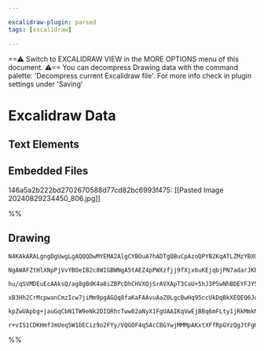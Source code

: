 ```yaml
---

excalidraw-plugin: parsed
tags: [excalidraw]

---
```

==⚠  Switch to EXCALIDRAW VIEW in the MORE OPTIONS menu of this document. ⚠== You can decompress Drawing data with the command palette: 'Decompress current Excalidraw file'. For more info check in plugin settings under 'Saving'


# Excalidraw Data
## Text Elements
## Embedded Files
146a5a2b222bd2702670588d77cd82bc6993f475: [[Pasted Image 20240829234450_806.jpg]]

%%
## Drawing
```compressed-json
N4KAkARALgngDgUwgLgAQQQDwMYEMA2AlgCYBOuA7hADTgQBuCpAzoQPYB2KqATLZMzYBXUtiRoIACyhQ4zZAHoFAc0JRJQgEYA6bGwC2CgF7N6hbEcK4OCtptbErHALRY8RMpWdx8Q1TdIEfARcZgRmBShcZQUebQBmbQAGGjoghH0EDihmbgBtcDBQMBKIEm4IAAkAeVxqgBUYAFUADRh6AAUATRb650qEAGUAcSSqflLYRArCfWikCchMbmcA

NgAWAFZtHlXNpPjVvYBOeIB2c8WIGBWNgA5tAEZ4pPWXzfjj9fXjx6uKEjqbjPN7adarJKbVYXTbrM7rJJ3K6SBCEZTSbh3A47M7wjY8F53TbEq7WZTBbhJK7MKCkNgAawQAGE2Pg2KQKrTrMw4LhAtlUiVIJpcNh6co6UIOMQWWyORIuRweXyslBBaUAGaEfD4QawCkSQQedUCWkMhAAdUBkm4fEKprpjL1MAN6CN5SukvRHHCuTQf3tEDYvOwa

hu/qSVMDEuEcAAksQ/ag8gBdK4a8iZBPcDhCHVXQjSrAVXApT3CaU+5hJ3P5wNhBDEYFJY5nU77M5RoUMJisTjAnh27uMFjsDgAOU4Ykxdy2mzbjyRgcIzAAIukoI3uBqCGErpoK8QAKLBTLZGt5/BXIRwYi4TdN/1nHg/M6PH77OFXIgcek5y/fmwYpbmgO74Hu9ZRFAQhJhAiDSoWygmhAWrBNmEjvqsuCbLgPCaIOeHEDwna7J2mx3HcxC4tg

xB3Hh2CrMcpwanCmzIcw7jiMm9pgAGQq8faKaFAAvuAaZ0LgcBwHq95ccUkDqBkXEQEQ6JqhMDCEAgFAAEKiuKkrSrK7IVAAxBqFmWeqEDYCI/JQHGm76HqjrMqyJkSKZjwIN53nWbZpD2Y5GR6WKMZSjK7nyugirKvZ/l2aqwX6AAYtqur6sp7pNhpAVBU5LnmlaxBAmgQ6QHlSUFWaTqZRU2UJYFVUZAASsI3q+sCuWJdkyXVCGYbNl2FU9Q5T

kpZwUApbg+jauGqCbN1TW9eNk2DIQRhcTww02aNyX1FgUAAIKqVwEjBBq6mFLty1jRkMmkMdgVsBQKK4I+qC1le12VStGRHtKR3Pa9IQfRAfJ0uM10cXSOotNw8TEY82h3PE8SwhsiNMY8qwaTDrL4F0wLfOsKOvHcqyPIiiOo+sGlGGwBjcPJkD0AQQhcUkOzzlCuw8IuuzrHRpwiUt+WtYeVawYZOXXRKJDrZt/51qU8uRXKzOBjprJg6ZTLHP

r+vIS1CDKHmfJmUeq5W1bECiz9o2FYy/VQGOF4q5AcCBGYwjMMMpAKxtXFfRpGYzQgJtFgHHBIWgLMYBwuCaMEH20hzVzYEQcDcGnCBXInmQ56Q6eBsIUA/lxuf26UdgAFYINgOSDIncAALJsMQCAA0nKfbruCDgMJ/Aodq4TM6JwlAA
```
%%